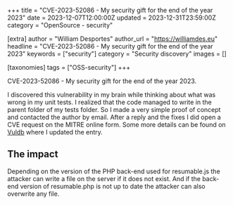 +++
title = "CVE-2023-52086 - My security gift for the end of the year 2023"
date = 2023-12-07T12:00:00Z
updated = 2023-12-31T23:59:00Z
category = "OpenSource - security"

[extra]
author = "William Desportes"
author_url = "https://williamdes.eu"
headline = "CVE-2023-52086 - My security gift for the end of the year 2023"
keywords = ["security"]
category = "Security discovery"
images = []

[taxonomies]
tags = ["OSS-security"]
+++

CVE-2023-52086 - My security gift for the end of the year 2023.

<!-- more -->

I discovered this vulnerability in my brain while thinking about what was wrong in my unit tests.
I realized that the code managed to write in the parent folder of my tests folder.
So I made a very simple proof of concept and contacted the author by email.
After a reply and the fixes I did open a CVE request on the MITRE online form.
Some more details can be found on [Vuldb](https://vuldb.com/?id.249067) where I updated the entry.

## The impact

Depending on the version of the PHP back-end used for resumable.js the attacker can write a file on the server if it does not exist.
And if the back-end version of resumable.php is not up to date the attacker can also overwrite any file.
